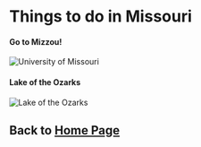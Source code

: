 # Things to do in Missouri

#### Go to Mizzou!

![University of Missouri](https://thumbs.imagekind.com/324857_650/Jesse-Hall-and-Columns-University-of-Missouri_art.jpg?v=1553563938)

#### Lake of the Ozarks

![Lake of the Ozarks](http://www.camdentoncity.com/local_recreation/images/lake_shot.JPG)

## Back to [Home Page](https://github.com/jackelly23/jackelly23.gethub.io.git)
